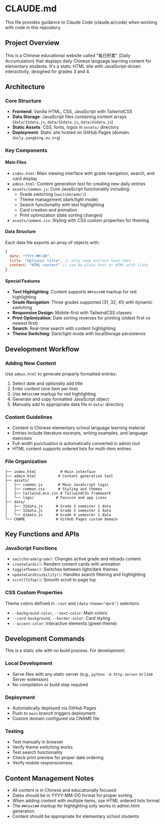 # CLAUDE.md

This file provides guidance to Claude Code (claude.ai/code) when working with code in this repository.

## Project Overview

This is a Chinese educational website called "每日积累" (Daily Accumulation) that displays daily Chinese language learning content for elementary students. It's a static HTML site with JavaScript-driven interactivity, designed for grades 3 and 4.

## Architecture

### Core Structure
- **Frontend**: Vanilla HTML, CSS, JavaScript with TailwindCSS
- **Data Storage**: JavaScript files containing content arrays (`data/31data.js`, `data/32data.js`, `data/41data.js`)
- **Static Assets**: CSS, fonts, logos in `assets/` directory
- **Deployment**: Static site hosted on GitHub Pages (domain: `daily.yangbing.eu.org`)

### Key Components

#### Main Files
- `index.html`: Main viewing interface with grade navigation, search, and card display
- `admin.html`: Content generation tool for creating new daily entries
- `assets/common.js`: Core JavaScript functionality including:
  - Grade switching (`switchGrade()`)
  - Theme management (dark/light mode)
  - Search functionality with text highlighting
  - Card creation and animation
  - Print optimization (date sorting changes)
- `assets/common.css`: Styling with CSS custom properties for theming

#### Data Structure
Each data file exports an array of objects with:
```javascript
{
  date: "YYYY-MM-DD",
  title: "Optional title", // only some entries have this
  content: "HTML content" // can be plain text or HTML with lists
}
```

#### Special Features
- **Text Highlighting**: Content supports `##text##` markup for red highlighting
- **Grade Navigation**: Three grades supported (31, 32, 41) with dynamic switching
- **Responsive Design**: Mobile-first with TailwindCSS classes
- **Print Optimization**: Date sorting reverses for printing (oldest first vs newest first)
- **Search**: Real-time search with content highlighting
- **Theme Switching**: Dark/light mode with localStorage persistence

## Development Workflow

### Adding New Content
Use `admin.html` to generate properly formatted entries:
1. Select date and optionally add title
2. Enter content (one item per line)
3. Use `##text##` markup for red highlighting
4. Generate and copy formatted JavaScript object
5. Manually add to appropriate data file in `data/` directory

### Content Guidelines
- Content is Chinese elementary school language learning material
- Entries include literature excerpts, writing examples, and language exercises
- Full-width punctuation is automatically converted in admin tool
- HTML content supports ordered lists for multi-item entries

### File Organization
```
├── index.html           # Main interface
├── admin.html          # Content generation tool
├── assets/
│   ├── common.js       # Main JavaScript logic
│   ├── common.css      # Styling and themes
│   ├── tailwind.min.css # TailwindCSS framework
│   └── logo/          # Favicon and app icons
├── data/
│   ├── 31data.js      # Grade 3 semester 1 data
│   ├── 32data.js      # Grade 3 semester 2 data
│   └── 41data.js      # Grade 4 semester 1 data
└── CNAME              # GitHub Pages custom domain
```

## Key Functions and APIs

### JavaScript Functions
- `switchGrade(grade)`: Changes active grade and reloads content
- `createCards()`: Renders content cards with animation
- `toggleTheme()`: Switches between light/dark themes
- `updateCardVisibility()`: Handles search filtering and highlighting
- `scrollToTop()`: Smooth scroll to page top

### CSS Custom Properties
Theme colors defined in `:root` and `[data-theme="dark"]` selectors:
- `--background-color`, `--text-color`: Main colors
- `--card-background`, `--border-color`: Card styling
- `--accent-color`: Interactive elements (green theme)

## Development Commands

This is a static site with no build process. For development:

### Local Development
- Serve files with any static server (e.g., `python -m http.server` or Live Server extension)
- No compilation or build step required

### Deployment
- Automatically deployed via GitHub Pages
- Push to `main` branch triggers deployment
- Custom domain configured via CNAME file

### Testing
- Test manually in browser
- Verify theme switching works
- Test search functionality
- Check print preview for proper date ordering
- Verify mobile responsiveness

## Content Management Notes

- All content is in Chinese and educationally focused
- Dates should be in YYYY-MM-DD format for proper sorting
- When adding content with multiple items, use HTML ordered lists format
- The `##text##` markup for highlighting only works in admin.html generation
- Content should be appropriate for elementary school students